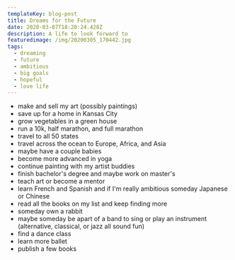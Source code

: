 ```yaml
---
templateKey: blog-post
title: Dreams for the Future
date: 2020-03-07T18:20:24.428Z
description: A life to look forward to
featuredimage: /img/20200305_170442.jpg
tags:
  - dreaming
  - future
  - ambitious
  - big goals
  - hopeful
  - love life
---
```

* make and sell my art (possibly paintings)
* save up for a home in Kansas City
* grow vegetables in a green house
* run a 10k, half marathon, and full marathon
* travel to all 50 states
* travel across the ocean to Europe, Africa, and Asia
* maybe have a couple babies
* become more advanced in yoga
* continue painting with my artist buddies 
* finish bachelor's degree and maybe work on master's
* teach art or become a mentor
* learn French and Spanish and if I'm really ambitious someday Japanese or Chinese
* read all the books on my list and keep finding more
* someday own a rabbit
* maybe someday be apart of a band to sing or play an instrument (alternative, classical, or jazz all sound fun)
* find a dance class
* learn more ballet
* publish a few books

